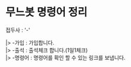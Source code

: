 # 무느봇 명령어 정리

접두사 : '-'

|> -가입 : 가입합니다.  
|> -출석 : 출석체크 합니다.(1일1체크)  
|> -명령어 : 명령어를 확인 할 수 있는 링크를 보냅니다.  

